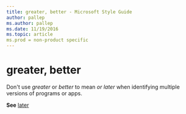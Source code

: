 ```yaml
---
title: greater, better - Microsoft Style Guide
author: pallep
ms.author: pallep
ms.date: 11/19/2016
ms.topic: article
ms.prod = non-product specific
---
```


# greater, better

Don't use *greater* or *better* to mean *or later* when identifying multiple versions of programs or apps.

**See** [later](/style-guide/a-z-word-list-term-collections/l/later)

